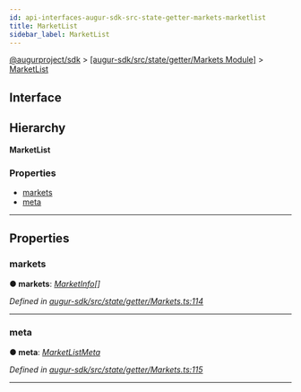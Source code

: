 ```yaml
---
id: api-interfaces-augur-sdk-src-state-getter-markets-marketlist
title: MarketList
sidebar_label: MarketList
---
```


[@augurproject/sdk](api-readme.md) > [[augur-sdk/src/state/getter/Markets Module]](api-modules-augur-sdk-src-state-getter-markets-module.md) > [MarketList](api-interfaces-augur-sdk-src-state-getter-markets-marketlist.md)

## Interface

## Hierarchy

**MarketList**

### Properties

* [markets](api-interfaces-augur-sdk-src-state-getter-markets-marketlist.md#markets)
* [meta](api-interfaces-augur-sdk-src-state-getter-markets-marketlist.md#meta)

---

## Properties

<a id="markets"></a>

###  markets

**● markets**: *[MarketInfo](api-interfaces-augur-sdk-src-state-getter-markets-marketinfo.md)[]*

*Defined in [augur-sdk/src/state/getter/Markets.ts:114](https://github.com/AugurProject/augur/blob/304ca83772/packages/augur-sdk/src/state/getter/Markets.ts#L114)*

___
<a id="meta"></a>

###  meta

**● meta**: *[MarketListMeta](api-interfaces-augur-sdk-src-state-getter-markets-marketlistmeta.md)*

*Defined in [augur-sdk/src/state/getter/Markets.ts:115](https://github.com/AugurProject/augur/blob/304ca83772/packages/augur-sdk/src/state/getter/Markets.ts#L115)*

___

